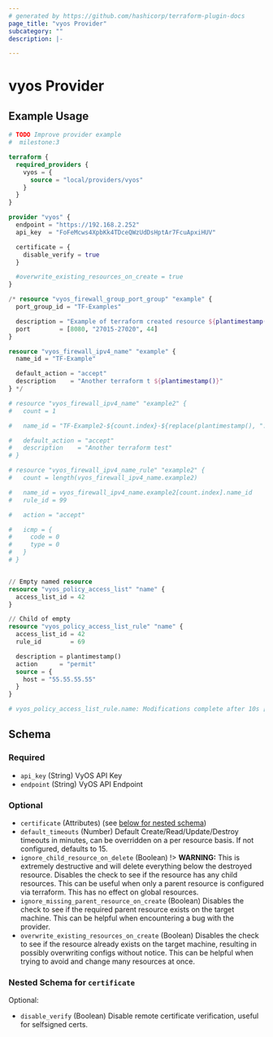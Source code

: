 ```yaml
---
# generated by https://github.com/hashicorp/terraform-plugin-docs
page_title: "vyos Provider"
subcategory: ""
description: |-

---
```


# vyos Provider



## Example Usage

```terraform
# TODO Improve provider example
#  milestone:3

terraform {
  required_providers {
    vyos = {
      source = "local/providers/vyos"
    }
  }
}

provider "vyos" {
  endpoint = "https://192.168.2.252"
  api_key  = "FoFeMcws4XpbKk4TDceQWzUdDsHptAr7FcuApxiHUV"

  certificate = {
    disable_verify = true
  }

  #overwrite_existing_resources_on_create = true
}

/* resource "vyos_firewall_group_port_group" "example" {
  port_group_id = "TF-Examples"

  description = "Example of terraform created resource ${plantimestamp()}"
  port        = [8080, "27015-27020", 44]
}

resource "vyos_firewall_ipv4_name" "example" {
  name_id = "TF-Example"

  default_action = "accept"
  description    = "Another terraform t ${plantimestamp()}"
} */

# resource "vyos_firewall_ipv4_name" "example2" {
#   count = 1

#   name_id = "TF-Example2-${count.index}-${replace(plantimestamp(), ":", "-")}"

#   default_action = "accept"
#   description    = "Another terraform test"
# }

# resource "vyos_firewall_ipv4_name_rule" "example2" {
#   count = length(vyos_firewall_ipv4_name.example2)

#   name_id = vyos_firewall_ipv4_name.example2[count.index].name_id
#   rule_id = 99

#   action = "accept"

#   icmp = {
#     code = 0
#     type = 0
#   }
# }


// Empty named resource
resource "vyos_policy_access_list" "name" {
  access_list_id = 42
}

// Child of empty
resource "vyos_policy_access_list_rule" "name" {
  access_list_id = 42
  rule_id        = 69

  description = plantimestamp()
  action      = "permit"
  source = {
    host = "55.55.55.55"
  }
}

# vyos_policy_access_list_rule.name: Modifications complete after 10s [id=policy__access-list__42__rule__69]
```

<!-- schema generated by tfplugindocs -->
## Schema

### Required

- `api_key` (String) VyOS API Key
- `endpoint` (String) VyOS API Endpoint

### Optional

- `certificate` (Attributes) (see [below for nested schema](#nestedatt--certificate))
- `default_timeouts` (Number) Default Create/Read/Update/Destroy timeouts in minutes, can be overridden on a per resource basis. If not configured, defaults to 15.
- `ignore_child_resource_on_delete` (Boolean) !> **WARNING:** This is extremely destructive and will delete everything below the destroyed resource.
Disables the check to see if the resource has any child resources.
This can be useful when only a parent resource is configured via terraform.
This has no effect on global resources.
- `ignore_missing_parent_resource_on_create` (Boolean) Disables the check to see if the required parent resource exists on the target machine.
This can be helpful when encountering a bug with the provider.
- `overwrite_existing_resources_on_create` (Boolean) Disables the check to see if the resource already exists on the target machine, resulting in possibly overwriting configs without notice.
This can be helpful when trying to avoid and change many resources at once.

<a id="nestedatt--certificate"></a>
### Nested Schema for `certificate`

Optional:

- `disable_verify` (Boolean) Disable remote certificate verification, useful for selfsigned certs.
